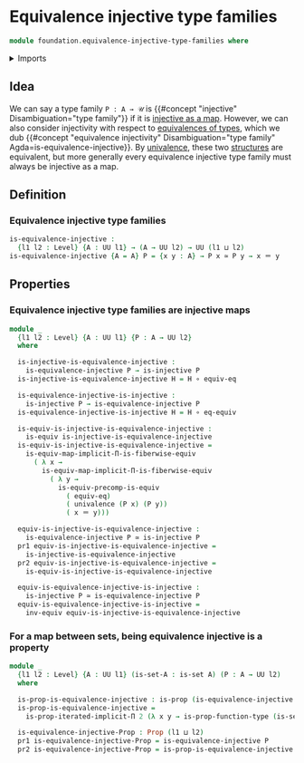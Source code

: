 # Equivalence injective type families

```agda
module foundation.equivalence-injective-type-families where
```

<details><summary>Imports</summary>

```agda
open import foundation.dependent-pair-types
open import foundation.functoriality-dependent-function-types
open import foundation.iterated-dependent-product-types
open import foundation.univalence
open import foundation.universal-property-equivalences
open import foundation.universe-levels

open import foundation-core.equivalences
open import foundation-core.function-types
open import foundation-core.identity-types
open import foundation-core.injective-maps
open import foundation-core.propositions
open import foundation-core.sets
```

</details>

## Idea

We can say a type family `P : A → 𝒰` is
{{#concept "injective" Disambiguation="type family"}} if it is
[injective as a map](foundation-core.injective-maps.md). However, we can also
consider injectivity with respect to
[equivalences of types](foundation-core.equivalences.md), which we dub
{{#concept "equivalence injectivity" Disambiguation="type family" Agda=is-equivalence-injective}}.
By [univalence](foundation-core.univalence.md), these two
[structures](foundation.structure.md) are equivalent, but more generally every
equivalence injective type family must always be injective as a map.

## Definition

### Equivalence injective type families

```agda
is-equivalence-injective :
  {l1 l2 : Level} {A : UU l1} → (A → UU l2) → UU (l1 ⊔ l2)
is-equivalence-injective {A = A} P = {x y : A} → P x ≃ P y → x ＝ y
```

## Properties

### Equivalence injective type families are injective maps

```agda
module _
  {l1 l2 : Level} {A : UU l1} {P : A → UU l2}
  where

  is-injective-is-equivalence-injective :
    is-equivalence-injective P → is-injective P
  is-injective-is-equivalence-injective H = H ∘ equiv-eq

  is-equivalence-injective-is-injective :
    is-injective P → is-equivalence-injective P
  is-equivalence-injective-is-injective H = H ∘ eq-equiv

  is-equiv-is-injective-is-equivalence-injective :
    is-equiv is-injective-is-equivalence-injective
  is-equiv-is-injective-is-equivalence-injective =
    is-equiv-map-implicit-Π-is-fiberwise-equiv
      ( λ x →
        is-equiv-map-implicit-Π-is-fiberwise-equiv
          ( λ y →
            is-equiv-precomp-is-equiv
              ( equiv-eq)
              ( univalence (P x) (P y))
              ( x ＝ y)))

  equiv-is-injective-is-equivalence-injective :
    is-equivalence-injective P ≃ is-injective P
  pr1 equiv-is-injective-is-equivalence-injective =
    is-injective-is-equivalence-injective
  pr2 equiv-is-injective-is-equivalence-injective =
    is-equiv-is-injective-is-equivalence-injective

  equiv-is-equivalence-injective-is-injective :
    is-injective P ≃ is-equivalence-injective P
  equiv-is-equivalence-injective-is-injective =
    inv-equiv equiv-is-injective-is-equivalence-injective
```

### For a map between sets, being equivalence injective is a property

```agda
module _
  {l1 l2 : Level} {A : UU l1} (is-set-A : is-set A) (P : A → UU l2)
  where

  is-prop-is-equivalence-injective : is-prop (is-equivalence-injective P)
  is-prop-is-equivalence-injective =
    is-prop-iterated-implicit-Π 2 (λ x y → is-prop-function-type (is-set-A x y))

  is-equivalence-injective-Prop : Prop (l1 ⊔ l2)
  pr1 is-equivalence-injective-Prop = is-equivalence-injective P
  pr2 is-equivalence-injective-Prop = is-prop-is-equivalence-injective
```
